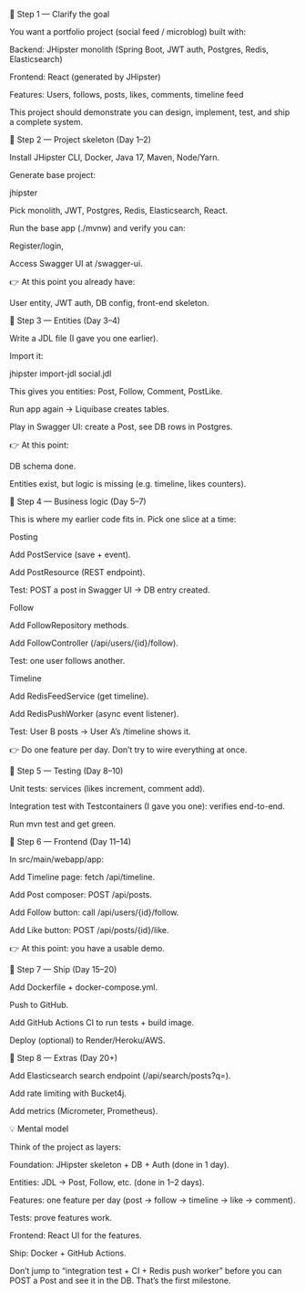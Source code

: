 🧭 Step 1 — Clarify the goal

You want a portfolio project (social feed / microblog) built with:

Backend: JHipster monolith (Spring Boot, JWT auth, Postgres, Redis, Elasticsearch)

Frontend: React (generated by JHipster)

Features: Users, follows, posts, likes, comments, timeline feed

This project should demonstrate you can design, implement, test, and ship a complete system.

🧭 Step 2 — Project skeleton (Day 1–2)

Install JHipster CLI, Docker, Java 17, Maven, Node/Yarn.

Generate base project:

jhipster

Pick monolith, JWT, Postgres, Redis, Elasticsearch, React.

Run the base app (./mvnw) and verify you can:

Register/login,

Access Swagger UI at /swagger-ui.

👉 At this point you already have:

User entity, JWT auth, DB config, front-end skeleton.

🧭 Step 3 — Entities (Day 3–4)

Write a JDL file (I gave you one earlier).

Import it:

jhipster import-jdl social.jdl

This gives you entities: Post, Follow, Comment, PostLike.

Run app again → Liquibase creates tables.

Play in Swagger UI: create a Post, see DB rows in Postgres.

👉 At this point:

DB schema done.

Entities exist, but logic is missing (e.g. timeline, likes counters).

🧭 Step 4 — Business logic (Day 5–7)

This is where my earlier code fits in. Pick one slice at a time:

Posting

Add PostService (save + event).

Add PostResource (REST endpoint).

Test: POST a post in Swagger UI → DB entry created.

Follow

Add FollowRepository methods.

Add FollowController (/api/users/{id}/follow).

Test: one user follows another.

Timeline

Add RedisFeedService (get timeline).

Add RedisPushWorker (async event listener).

Test: User B posts → User A’s /timeline shows it.

👉 Do one feature per day. Don’t try to wire everything at once.

🧭 Step 5 — Testing (Day 8–10)

Unit tests: services (likes increment, comment add).

Integration test with Testcontainers (I gave you one): verifies end-to-end.

Run mvn test and get green.

🧭 Step 6 — Frontend (Day 11–14)

In src/main/webapp/app:

Add Timeline page: fetch /api/timeline.

Add Post composer: POST /api/posts.

Add Follow button: call /api/users/{id}/follow.

Add Like button: POST /api/posts/{id}/like.

👉 At this point: you have a usable demo.

🧭 Step 7 — Ship (Day 15–20)

Add Dockerfile + docker-compose.yml.

Push to GitHub.

Add GitHub Actions CI to run tests + build image.

Deploy (optional) to Render/Heroku/AWS.

🧭 Step 8 — Extras (Day 20+)

Add Elasticsearch search endpoint (/api/search/posts?q=).

Add rate limiting with Bucket4j.

Add metrics (Micrometer, Prometheus).

💡 Mental model

Think of the project as layers:

Foundation: JHipster skeleton + DB + Auth (done in 1 day).

Entities: JDL → Post, Follow, etc. (done in 1–2 days).

Features: one feature per day (post → follow → timeline → like → comment).

Tests: prove features work.

Frontend: React UI for the features.

Ship: Docker + GitHub Actions.

Don’t jump to “integration test + CI + Redis push worker” before you can POST a Post and see it in the DB. That’s the first milestone.
